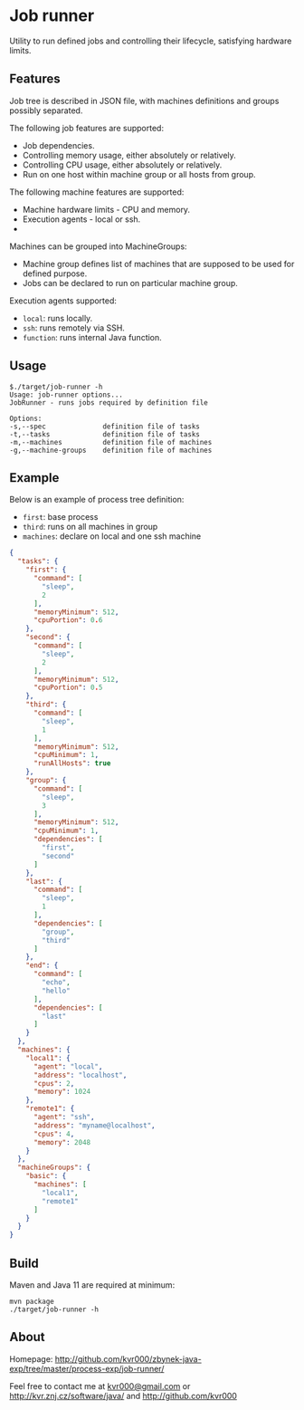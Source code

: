 # Job runner

Utility to run defined jobs and controlling their lifecycle, satisfying hardware limits.

## Features

Job tree is described in JSON file, with machines definitions and groups possibly separated.

The following job features are supported:
- Job dependencies.
- Controlling memory usage, either absolutely or relatively.
- Controlling CPU usage, either absolutely or relatively.
- Run on one host within machine group or all hosts from group.

The following machine features are supported:
- Machine hardware limits - CPU and memory.
- Execution agents - local or ssh.
- 

Machines can be grouped into MachineGroups:
- Machine group defines list of machines that are supposed to be used for defined purpose.
- Jobs can be declared to run on particular machine group.

Execution agents supported:
- `local`: runs locally.
- `ssh`: runs remotely via SSH.
- `function`: runs internal Java function.

## Usage

```shell
$./target/job-runner -h
Usage: job-runner options... 
JobRunner - runs jobs required by definition file

Options:
-s,--spec              definition file of tasks
-t,--tasks             definition file of tasks
-m,--machines          definition file of machines
-g,--machine-groups    definition file of machines
```

## Example

Below is an example of process tree definition:
- `first`: base process
- `third`: runs on all machines in group
- `machines`: declare on local and one ssh machine

```json
{
  "tasks": {
    "first": {
      "command": [
        "sleep",
        2
      ],
      "memoryMinimum": 512,
      "cpuPortion": 0.6
    },
    "second": {
      "command": [
        "sleep",
        2
      ],
      "memoryMinimum": 512,
      "cpuPortion": 0.5
    },
    "third": {
      "command": [
        "sleep",
        1
      ],
      "memoryMinimum": 512,
      "cpuMinimum": 1,
      "runAllHosts": true
    },
    "group": {
      "command": [
        "sleep",
        3
      ],
      "memoryMinimum": 512,
      "cpuMinimum": 1,
      "dependencies": [
        "first",
        "second"
      ]
    },
    "last": {
      "command": [
        "sleep",
        1
      ],
      "dependencies": [
        "group",
        "third"
      ]
    },
    "end": {
      "command": [
        "echo",
        "hello"
      ],
      "dependencies": [
        "last"
      ]
    }
  },
  "machines": {
    "local1": {
      "agent": "local",
      "address": "localhost",
      "cpus": 2,
      "memory": 1024
    },
    "remote1": {
      "agent": "ssh",
      "address": "myname@localhost",
      "cpus": 4,
      "memory": 2048
    }
  },
  "machineGroups": {
    "basic": {
      "machines": [
        "local1",
        "remote1"
      ]
    }
  }
}
```

## Build

Maven and Java 11 are required at minimum:
```shell
mvn package
./target/job-runner -h
```

## About

Homepage: http://github.com/kvr000/zbynek-java-exp/tree/master/process-exp/job-runner/

Feel free to contact me at kvr000@gmail.com or http://kvr.znj.cz/software/java/ and http://github.com/kvr000

[//]: # ( vim: set tw=120: )
